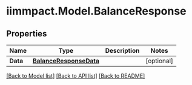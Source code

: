 # iimmpact.Model.BalanceResponse
## Properties

Name | Type | Description | Notes
------------ | ------------- | ------------- | -------------
**Data** | [**BalanceResponseData**](BalanceResponseData.md) |  | [optional] 

[[Back to Model list]](../README.md#documentation-for-models) [[Back to API list]](../README.md#documentation-for-api-endpoints) [[Back to README]](../README.md)

